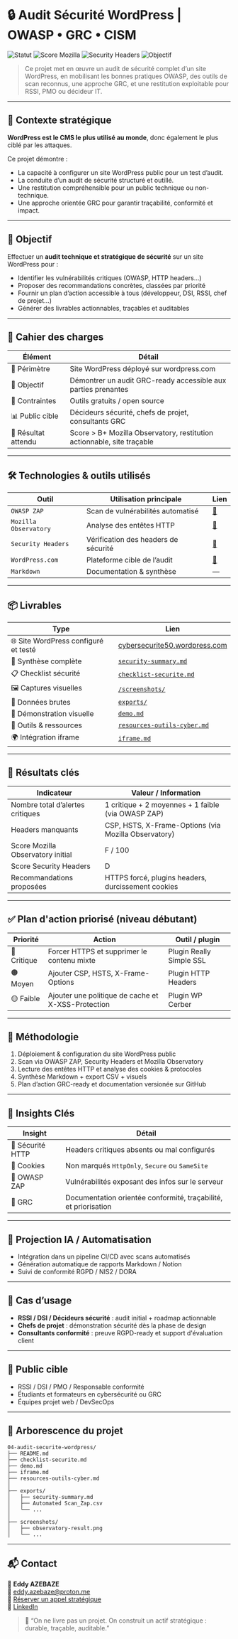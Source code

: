 
# 🔒 Audit Sécurité WordPress | OWASP • GRC • CISM

![Statut](https://img.shields.io/badge/statut-finalisé-brightgreen)
![Score Mozilla](https://img.shields.io/badge/Score_Mozilla-F-red)
![Security Headers](https://img.shields.io/badge/Security_Headers-D-orange)
![Objectif](https://img.shields.io/badge/Objectif-B%2B-blue)

> Ce projet met en œuvre un audit de sécurité complet d’un site WordPress, en mobilisant les bonnes pratiques OWASP, des outils de scan reconnus, une approche GRC, et une restitution exploitable pour RSSI, PMO ou décideur IT.

---

## 📌 Contexte stratégique

**WordPress est le CMS le plus utilisé au monde**, donc également le plus ciblé par les attaques.

Ce projet démontre :

- La capacité à configurer un site WordPress public pour un test d’audit.
- La conduite d’un audit de sécurité structuré et outillé.
- Une restitution compréhensible pour un public technique ou non-technique.
- Une approche orientée GRC pour garantir traçabilité, conformité et impact.

---

## 🎯 Objectif

Effectuer un **audit technique et stratégique de sécurité** sur un site WordPress pour :

- Identifier les vulnérabilités critiques (OWASP, HTTP headers…)
- Proposer des recommandations concrètes, classées par priorité
- Fournir un plan d’action accessible à tous (développeur, DSI, RSSI, chef de projet…)
- Générer des livrables actionnables, traçables et auditables

---

## 🧱 Cahier des charges

| Élément             | Détail                                                                 |
|---------------------|------------------------------------------------------------------------|
| 🧪 Périmètre         | Site WordPress déployé sur wordpress.com                               |
| 🎯 Objectif          | Démontrer un audit GRC-ready accessible aux parties prenantes          |
| 🧰 Contraintes       | Outils gratuits / open source                                          |
| 📊 Public cible      | Décideurs sécurité, chefs de projet, consultants GRC                   |
| 🧠 Résultat attendu  | Score > B+ Mozilla Observatory, restitution actionnable, site traçable |

---

## 🛠️ Technologies & outils utilisés

| Outil                  | Utilisation principale                            | Lien |
|------------------------|---------------------------------------------------|------|
| `OWASP ZAP`            | Scan de vulnérabilités automatisé                 | [🔗](https://www.zaproxy.org/) |
| `Mozilla Observatory`  | Analyse des entêtes HTTP                         | [🔗](https://observatory.mozilla.org/) |
| `Security Headers`     | Vérification des headers de sécurité              | [🔗](https://securityheaders.com/) |
| `WordPress.com`        | Plateforme cible de l’audit                       | [🔗](https://wordpress.com/) |
| `Markdown`             | Documentation & synthèse                          | —    |

---

## 📦 Livrables

| Type                        | Lien                                                                 |
|-----------------------------|----------------------------------------------------------------------|
| 🌐 Site WordPress configuré et testé     | [cybersecurite50.wordpress.com](https://cybersecurite50.wordpress.com) |
| 📄 Synthèse complète        | [`security-summary.md`](./exports/security-summary.md)               |
| 📋 Checklist sécurité       | [`checklist-securite.md`](./checklist-securite.md)                   |
| 🖼️ Captures visuelles       | [`/screenshots/`](./screenshots/)                                    |
| 📁 Données brutes           | [`exports/`](./exports/)                                             |
| 🎥 Démonstration visuelle   | [`demo.md`](./demo.md)                                               |
| 🧰 Outils & ressources       | [`resources-outils-cyber.md`](./resources-outils-cyber.md)           |
| 🌍 Intégration iframe       | [`iframe.md`](./iframe.md)                                           |

---

## 🧪 Résultats clés

| Indicateur                          | Valeur / Information                                       |
|------------------------------------|-------------------------------------------------------------|
| Nombre total d’alertes critiques   | 1 critique + 2 moyennes + 1 faible (via OWASP ZAP)          |
| Headers manquants                  | CSP, HSTS, X-Frame-Options (via Mozilla Observatory)        |
| Score Mozilla Observatory initial  | F / 100                                                     |
| Score Security Headers             | D                                                           |
| Recommandations proposées          | HTTPS forcé, plugins headers, durcissement cookies          |

---

## ✅ Plan d'action priorisé (niveau débutant)

| Priorité | Action                                                    | Outil / plugin             |
|----------|-----------------------------------------------------------|----------------------------|
| 🔴 Critique | Forcer HTTPS et supprimer le contenu mixte               | Plugin Really Simple SSL   |
| 🟠 Moyen    | Ajouter CSP, HSTS, X-Frame-Options                       | Plugin HTTP Headers        |
| 🟡 Faible   | Ajouter une politique de cache et X-XSS-Protection       | Plugin WP Cerber           |

---

## 📌 Méthodologie

1. Déploiement & configuration du site WordPress public
2. Scan via OWASP ZAP, Security Headers et Mozilla Observatory
3. Lecture des entêtes HTTP et analyse des cookies & protocoles
4. Synthèse Markdown + export CSV + visuels
5. Plan d’action GRC-ready et documentation versionée sur GitHub

---

## 🧠 Insights Clés

| Insight                            | Détail                                                                |
|------------------------------------|-----------------------------------------------------------------------|
| 🚨 Sécurité HTTP                   | Headers critiques absents ou mal configurés                          |
| 🔐 Cookies                         | Non marqués `HttpOnly`, `Secure` ou `SameSite`                       |
| 🧱 OWASP ZAP                       | Vulnérabilités exposant des infos sur le serveur                     |
| 🧭 GRC                             | Documentation orientée conformité, traçabilité, et priorisation      |

---

## 🚀 Projection IA / Automatisation

- Intégration dans un pipeline CI/CD avec scans automatisés
- Génération automatique de rapports Markdown / Notion
- Suivi de conformité RGPD / NIS2 / DORA

---

## 🎯 Cas d’usage

- **RSSI / DSI / Décideurs sécurité** : audit initial + roadmap actionnable
- **Chefs de projet** : démonstration sécurité dès la phase de design
- **Consultants conformité** : preuve RGPD-ready et support d'évaluation client

---

## 👥 Public cible

- RSSI / DSI / PMO / Responsable conformité
- Étudiants et formateurs en cybersécurité ou GRC
- Équipes projet web / DevSecOps

---

## 📂 Arborescence du projet

```
04-audit-securite-wordpress/
├── README.md
├── checklist-securite.md
├── demo.md
├── iframe.md
├── resources-outils-cyber.md
│
├── exports/
│   ├── security-summary.md
│   ├── Automated Scan_Zap.csv
│   └── ...
│
├── screenshots/
│   ├── observatory-result.png
│   └── ...
```

---

## 📬 Contact

👤 **Eddy AZEBAZE**  
📧 [eddy.azebaze@proton.me](mailto:eddy.azebaze@proton.me?subject=Audit%20WP&body=Bonjour%20Eddy%2C%20je%20souhaite%20en%20savoir%20plus%20sur%20votre%20audit%20WordPress...)  
📅 [Réserver un appel stratégique](https://calendly.com/eddy-azebaze-proton/30min)  
🔗 [LinkedIn](https://www.linkedin.com/in/eddy-azebaze-034a20226)

> 🧠 “On ne livre pas un projet. On construit un actif stratégique : durable, traçable, auditable.”
